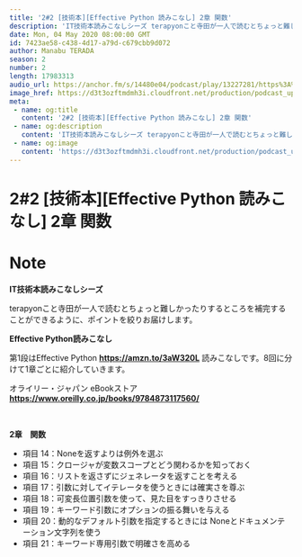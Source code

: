 ```yaml
---
title: '2#2 [技術本][Effective Python 読みこなし] 2章 関数'
description: 'IT技術本読みこなしシーズ terapyonこと寺田が一人で読むとちょっと難しかったりするところを補完することができるように、ポイントを絞りお届けします。 Effective Python読みこなし '
date: Mon, 04 May 2020 08:00:00 GMT
id: 7423ae58-c438-4d17-a79d-c679cbb9d072
author: Manabu TERADA
season: 2
number: 2
length: 17983313
audio_url: https://anchor.fm/s/14480e04/podcast/play/13227281/https%3A%2F%2Fd3ctxlq1ktw2nl.cloudfront.net%2Fproduction%2F2020-4-3%2F69745076-48000-2-c77c4d90d68a7.mp3
image_href: https://d3t3ozftmdmh3i.cloudfront.net/production/podcast_uploaded_episode/3302665/3302665-1588492936207-a6317ff5193.jpg
meta:
 - name: og:title
   content: '2#2 [技術本][Effective Python 読みこなし] 2章 関数'
 - name: og:description
   content: 'IT技術本読みこなしシーズ terapyonこと寺田が一人で読むとちょっと難しかったりするところを補完することができるように、ポイントを絞りお届けします。 Effective Python読みこなし '
 - name: og:image
   content: 'https://d3t3ozftmdmh3i.cloudfront.net/production/podcast_uploaded_episode/3302665/3302665-1588492936207-a6317ff5193.jpg'
---
```

# 2#2 [技術本][Effective Python 読みこなし] 2章 関数

<DisplayDate :dateStr="'Mon, 04 May 2020 08:00:00 GMT'" />
<DisplaySeason :season="2" :topic="2" />


# Note

<p><strong>IT技術本読みこなしシーズ</strong></p>
<p>terapyonこと寺田が一人で読むとちょっと難しかったりするところを補完することができるように、ポイントを絞りお届けします。</p>
<p><strong>Effective Python読みこなし</strong></p>
<p>第1段はEffective Python <a href="https://amzn.to/3aW320L" rel="noreferrer nofollow noopener" target="_blank"><strong>https://amzn.to/3aW320L</strong></a> 読みこなしです。8回に分けて1章ごとに紹介していきます。</p>
<p>オライリー・ジャパン eBookストア <a href="https://www.oreilly.co.jp/books/9784873117560/" rel="noreferrer nofollow noopener" target="_blank"><strong>https://www.oreilly.co.jp/books/9784873117560/</strong></a></p>
<p><br></p>
<p><strong>2章　関数</strong></p>
<ul>
 <li>項目 14：Noneを返すよりは例外を選ぶ</li>
 <li>項目 15：クロージャが変数スコープとどう関わるかを知っておく</li>
 <li>項目 16：リストを返さずにジェネレータを返すことを考える</li>
 <li>項目 17：引数に対してイテレータを使うときには確実さを尊ぶ</li>
  <li>項目 18：可変長位置引数を使って、見た目をすっきりさせる</li>
  <li>項目 19：キーワード引数にオプションの振る舞いを与える</li>
  <li>項目 20：動的なデフォルト引数を指定するときには Noneとドキュメンテーション文字列を使う</li>
  <li>項目 21：キーワード専用引数で明確さを高める</li>
</ul>



<Player title="2#2 [技術本][Effective Python 読みこなし] 2章 関数" 
  audio_url="https://anchor.fm/s/14480e04/podcast/play/13227281/https%3A%2F%2Fd3ctxlq1ktw2nl.cloudfront.net%2Fproduction%2F2020-4-3%2F69745076-48000-2-c77c4d90d68a7.mp3" 
  image_href="https://d3t3ozftmdmh3i.cloudfront.net/production/podcast_uploaded_episode/3302665/3302665-1588492936207-a6317ff5193.jpg" 
/>

